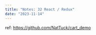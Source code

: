 ```yaml
---
title: "Notes: 32 React / Redux"
date: "2023-11-14"
---
```


ref: https://github.com/NatTuck/cart_demo
